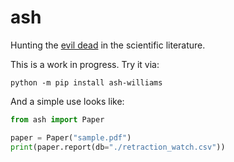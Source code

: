 # ash

Hunting the [evil dead](https://www.science.org/content/article/zombie-papers-wont-die-retracted-papers-notorious-fraudster-still-cited-years-later) in the scientific literature.

This is a work in progress. Try it via:

```
python -m pip install ash-williams
```

And a simple use looks like:

```python
from ash import Paper

paper = Paper("sample.pdf")
print(paper.report(db="./retraction_watch.csv"))
```

